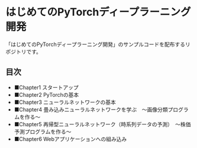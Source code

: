 # はじめてのPyTorchディープラーニング開発

「はじめてのPyTorchディープラーニング開発」のサンプルコードを配布するリポジトリです。

## 目次

- ■Chapter1 スタートアップ
- ■Chapter2 PyTorchの基本
- ■Chapter3 ニューラルネットワークの基本
- ■Chapter4 畳み込みニューラルネットワークを学ぶ　～画像分類プログラムを作る～
- ■Chapter5 再帰型ニューラルネットワーク（時系列データの予測）　～株価予測プログラムを作る～
- ■Chapter6 Webアプリケーションへの組み込み

